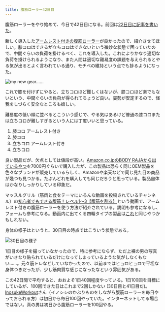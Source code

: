 ```yaml
---
title: 腹筋ローラー42日目
---
```

腹筋ローラーをやり始めて、今日で42日目になる。前回は[22日目に記事を書いた](https://r7kamura.com/articles/2022-06-10-abroller)。

新しく導入した[アームレスト付きの腹筋ローラー](https://www.amazon.co.jp/dp/B091DVYKXJ)が良かったので、紹介させてほしい。膝コロはできるが立ちコロはできないという微妙な状態で困っていたので、中間ぐらいの負荷を掛けるべく、これを導入した。これによりかなり適切な負荷を掛けられるようになり、また人間は適切な難易度の課題を与えられるとやる気が出るとよく言われている通り、モチベの維持という点でも捗るようになった。

![](https://lh5.googleusercontent.com/Fh2GMLfE9s_LXWj8dxo4vw8DdSkO8jgeuspyErOgm_atTkmTjhiMkD-3to8N_NPdR2biMI_fDhCopFDEBpDqYEodHO87LPY6Zmj8a-UiPz5t7qGtDso7TOivN7zyGyZMczuBEeB0yOnsStpw_FXN62HECIAtmv0kry1skVBJokl_zKc_tzuef9jkQw "my new gear......")

これで膝を付けずにやると、立ちコロほど難しくはないが、膝コロほど楽でもないという、中間ぐらいの負荷が得られてちょうど良い。姿勢が安定するので、怪我をしづらく安全なところも嬉しい。

難易度の低い順に並べるとこういう感じで、やる気はあるけど普通の膝コロまたは立ちコロが難しすぎるという人には丁度いいと思っている。

1.  膝コロ アームレスト付き
2.  膝コロ
3.  立ちコロ アームレスト付き
4.  立ちコロ

良い製品だが、欠点としては値段が高い。[Amazon.co.jpのBODY RAJAから出ているやつ](https://www.amazon.co.jp/dp/B091DVYKXJ)を7000円ぐらいで購入したが、この製品は恐らく同じOEM製品を色々なブランドが販売しているらしく、Amazonや楽天などで同じ見た目の商品が幾つも見つかる。たぶんどれを購入しても同じだろうと思っている。製品自体はかなりしっかりしている印象だ。

マッスルグリル（筋肉と食をテーマにいろんな動画を投稿されているチャンネル）の[初心者でもできる腹筋！レベル1〜3【腹筋を割る】](https://www.youtube.com/watch?v=5Ie0jGMgzto&list=PLJWXeNPGozjtVGumqcAacWnJxX7YsNo4e&index=5&t=240s)という動画で、アームレスト付きの腹筋ローラーを使う方法が紹介されている。説明も参考になるし、フォームも参考になる。動画内に出てくる四輪タイプの製品は[これ](https://www.amazon.co.jp/dp/B09HKXMRL8)と同じやつかもしれない。

身体の様子はというと、30日目の時点ではこういう状態である。

![](https://lh3.googleusercontent.com/13zcxxLX29tQbw7d2LkehhWNAgAXGWbZ919cAdY2cxX_gJBYGT_B7GEkSEzBNcBSdqenxfdq4A39KQiqN-w4K1P-pHXysU1ACuFipXU5DTiJ_jPEDXH34cqCrP0SO_-yhrWU-XoaAKYplDNsTmJaaHfmooqW1WBPdoyvsJjJD1ZlPBk0jtEciUzueA "30日目の様子")

1日目の様子を撮っていなかったので、特に参考にならず、ただ上裸の男の写真がいきなり貼られているだけになってしまっているような気がしなくもない……。元々筋トレなどしていなかったので、以前まではヒョロヒョロで平坦な身体つきだったが、少し筋肉質な感じになったなという雰囲気がある。

この42日間で平均すると、おおよそ1日40回程度やっている。1日100回を目標にしているが、100回できた日はこれまで2回しかない (30日目と41日目だ)。[InosukeWorkout](https://twitter.com/InosukeWorkout)さん（イノシシのかぶりものをしながら腹筋ローラーを毎日やっておられる方）は初日から毎日100回やっていた。インターネットしてる場合ではない。真の男は初日から腹筋ローラーを100回やる。
